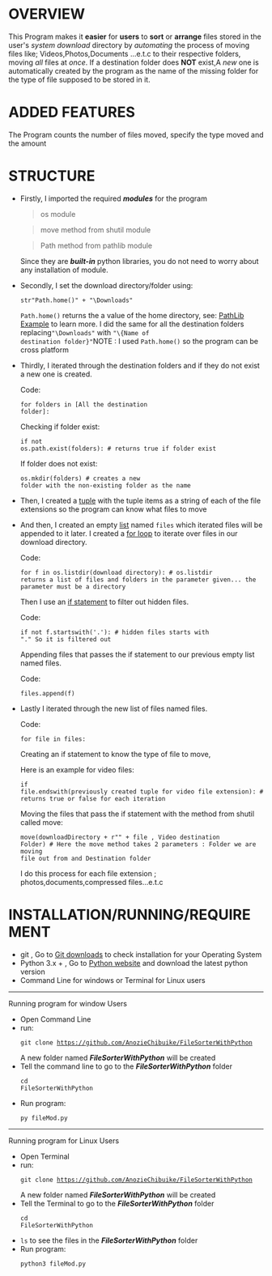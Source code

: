 # OVERVIEW

This Program makes it **easier** for **users** to **sort** or **arrange** files stored in the user's _system download_ directory by _automating_ the process of moving files like; Videos,Photos,Documents ...e.t.c to their respective folders, moving _all_ files at _once_.
If a destination folder does **NOT** exist,A _new_ one is automatically created by the program as the name of the missing folder for the type of file supposed to be stored in it.

# ADDED FEATURES

The Program counts the number of files moved, specify the type moved and the amount

# STRUCTURE

- Firstly, I imported the required ***modules*** for the program

   > os module 

   >move method from shutil module

   >Path method from pathlib module

    Since they are ***built-in*** python libraries, you do not need to worry about any installation of module.
- Secondly, I set the download directory/folder using:<pre><code>str"Path.home()" + "\Downloads"</code></pre> <code>Path.home()</code> returns the a value of the home directory, see: [PathLib Example](https://www.tutorialspoint.com/How-to-find-the-real-user-home-directory-using-Python) to learn more.
  I did the same for all the destination folders replacing<code>"\Downloads"</code> with <code>"\\{Name of destination folder}"</code>NOTE : I used <code>Path.home()</code> so the program can be cross platform
- Thirdly, I iterated through the destination folders and if they do not exist a new one is created.
  
  Code:<pre><code>for folders in [All the destination folder]:</pre></code>
  Checking if folder exist:<pre><code>if not os.path.exist(folders): # returns true if folder exist</code></pre>
  If folder does not exist: <pre><code>os.mkdir(folders) # creates a new folder with the non-existing folder as the name</code></pre>
- Then, I created a [tuple](https://www.w3schools.com/python/python_tuples.asp) with the tuple items as a string of each of the file extensions so the program can know what files to move
- And then, I created an empty [list](https://www.w3schools.com/python/python_lists.asp) named <code>files</code> which iterated files will be appended to it later.
  I created a [for loop](https://www.w3schools.com/python/python_for_loops.asp) to iterate over files in our download directory.

  Code:<pre><code>for f in os.listdir(download directory): # os.listdir returns a list of files and folders in the parameter given... the parameter must be a directory</code></pre>
  Then I use an [if statement](https://www.w3schools.com/python/python_conditions.asp) to filter out hidden files.

  Code:<pre><code>if not f.startswith('.'): # hidden files starts with "." So it is filtered out </code></pre>
  Appending files that passes the if statement to our previous empty list named files.

  Code:<pre><code>files.append(f)</code></pre>
- Lastly I iterated through the new list of files named files.

  Code:<pre><code>for file in files:</pre></code>
  Creating an if statement to know the type of file to move, 
  
  Here is an example for video files:<pre><code>if file.endswith(previously created tuple for video file extension): # returns true or false for each iteration</code></pre>
  Moving the files that pass the if statement with the method from shutil called move:<pre><code>move(downloadDirectory + r"\" + file , Video destination Folder) # Here the move method takes 2 parameters : Folder we are moving file out from and Destination folder</code></pre>
  I do this process for each file extension ; photos,documents,compressed files...e.t.c

# INSTALLATION/RUNNING/REQUIREMENT 
- git , Go to [Git downloads](https://git-scm.com/downloads) to check installation for your Operating System
- Python 3.x + , Go to [Python website](https://www.python.org/downloads/) and download the latest python version
- Command Line for windows or Terminal for Linux users

***

Running program for window Users
- Open Command Line
- run:<pre><code>git clone https://github.com/AnozieChibuike/FileSorterWithPython</code></pre>A new folder named ***FileSorterWithPython*** will be created
- Tell the command line to go to the ***FileSorterWithPython*** folder<pre><code>cd FileSorterWithPython</code></pre>
- Run program:<pre><code>py fileMod.py</code></pre>

***

Running program for Linux Users
- Open Terminal
- run:<pre><code>git clone https://github.com/AnozieChibuike/FileSorterWithPython</code></pre>A new folder named ***FileSorterWithPython*** will be created
- Tell the Terminal to go to the ***FileSorterWithPython*** folder<pre><code>cd FileSorterWithPython</code></pre>
- <code>ls</code> to see the files in the ***FileSorterWithPython*** folder
- Run program:<pre><code>python3 fileMod.py</code></pre>
